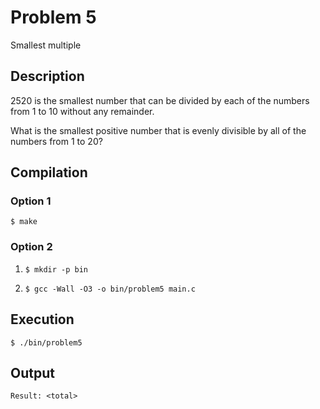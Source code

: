 # Problem 5

Smallest multiple

## Description
2520 is the smallest number that can be divided by each of the numbers from 1 to 10 without any remainder.

What is the smallest positive number that is evenly divisible by all of the numbers from 1 to 20?


## Compilation
### Option 1
`$ make`
### Option 2
1. `$ mkdir -p bin`

2. `$ gcc -Wall -O3 -o bin/problem5 main.c`

## Execution
`$ ./bin/problem5`

## Output
`Result: <total>`
